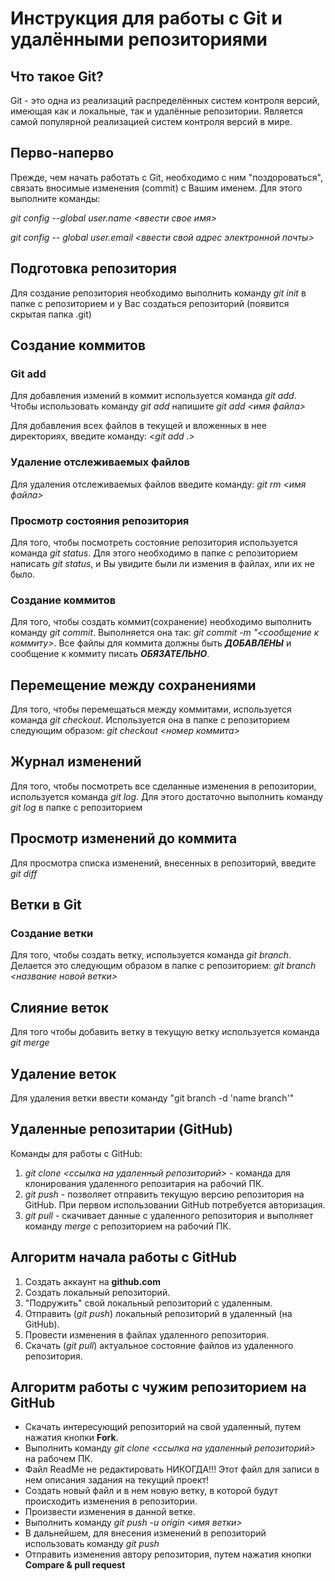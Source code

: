 # Инструкция для работы с Git и удалёнными репозиториями

## Что такое Git?
Git - это одна из реализаций распределённых систем контроля версий, имеющая как и локальные, так и удалённые репозитории. Является самой популярной реализацией систем контроля версий в мире.

## Перво-наперво
Прежде, чем начать работать с Git, необходимо с ним "поздороваться", связать вносимые изменения (commit) с Вашим именем. Для этого выполните команды:

*git config --global user.name <ввести свое имя>*

*git config -- global user.email <ввести свой адрес электронной почты>*

## Подготовка репозитория
Для создание репозитория необходимо выполнить команду *git init*  в папке с репозиторием и у Вас создаться репозиторий (появится скрытая папка .git)

## Создание коммитов

### Git add
Для добавления измений в коммит используется команда *git add*. Чтобы использовать команду *git add* напишите *git add <имя файла>*

Для добавления всех файлов в текущей и вложенных в нее директориях, введите команду: *<git add .>*

### Удаление отслеживаемых файлов
Для удаления отслеживаемых файлов введите команду: *git rm <имя файла>*

### Просмотр состояния репозитория
Для того, чтобы посмотреть состояние репозитория используется команда *git status*. Для этого необходимо в папке с репозиторием написать *git status*, и Вы увидите были ли измения в файлах, или их не было.

### Создание коммитов
Для того, чтобы создать коммит(сохранение) необходимо выполнить команду *git commit*. Выполняется она так: *git commit -m "<сообщение к коммиту>*. Все файлы для коммита должны быть ***ДОБАВЛЕНЫ*** и сообщение к коммиту писать ***ОБЯЗАТЕЛЬНО***.

## Перемещение между сохранениями
Для того, чтобы перемещаться между коммитами, используется команда *git checkout*. Используется она в папке с репозиторием следующим образом: *git checkout <номер коммита>*

## Журнал изменений
Для того, чтобы посмотреть все сделанные изменения в репозитории, используется команда *git log*. Для этого достаточно выполнить команду *git log* в папке с репозиторием

## Просмотр изменений до коммита
Для просмотра списка изменений, внесенных в репозиторий, введите *git diff*

## Ветки в Git

### Создание ветки

Для того, чтобы создать ветку, используется команда *git branch*. Делается это следующим образом в папке с репозиторием: *git branch <название новой ветки>*

## Слияние веток

Для того чтобы добавить ветку в текущую ветку используется команда *git merge <name branch>*

## Удаление веток
Для удаления ветки ввести команду "git branch -d 'name branch'"

## Удаленные репозитарии (GitHub)
Команды для работы с GitHub:

1. *git clone <ссылка на удаленный репозиторий>* - команда для клонирования удаленного репозитария на рабочий ПК.
2. *git push* - позволяет отправить текущую версию репозитория на GitHub. При первом использовании GitHub потребуется авторизация.
3. *git pull* - скачивает данные с удаленного репозитория и выполняет команду *merge* с репозиторием на рабочий ПК.

## Алгоритм начала работы с GitHub
1. Создать аккаунт на **github.com**
2. Создать локальный репозиторий.
3. "Подружить" свой локальный репозиторий с удаленным.
4. Отправить (*git push*) локальный репозиторий в удаленный (на GitHub).
5. Провести изменения в файлах удаленного репозитория.
6. Скачать (*git pull*) актуальное состояние файлов из удаленного репозитория.

## Алгоритм работы с чужим репозиторием на GitHub
* Скачать интересующий репозиторий на свой удаленный, путем нажатия кнопки **Fork**.
* Выполнить команду *git clone <ссылка на удаленный репозиторий>* на рабочем ПК.
* Файл ReadMe не редактировать НИКОГДА!!! Этот файл для записи в нем описания задания на текущий проект!
* Создать новый файл и в нем новую ветку, в которой будут происходить изменения в репозитории.
* Произвести изменения в данной ветке.
* Выполнить команду *git push -u origin <имя ветки>*
* В дальнейшем, для внесения изменений в репозиторий использовать команду *git push*
* Отправить изменения автору репозитория, путем нажатия кнопки **Compare & pull request**

